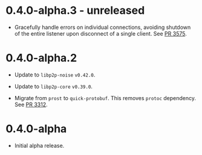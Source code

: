 # 0.4.0-alpha.3 - unreleased

- Gracefully handle errors on individual connections, avoiding shutdown of the entire listener upon disconnect of a single client.
  See [PR 3575].
  
[PR 3575]: https://github.com/libp2p/rust-libp2p/pull/3575

# 0.4.0-alpha.2

-   Update to `libp2p-noise` `v0.42.0`.

-   Update to `libp2p-core` `v0.39.0`.

-   Migrate from `prost` to `quick-protobuf`. This removes `protoc` dependency. See [PR 3312].

[pr 3312]: https://github.com/libp2p/rust-libp2p/pull/3312

# 0.4.0-alpha

-   Initial alpha release.
